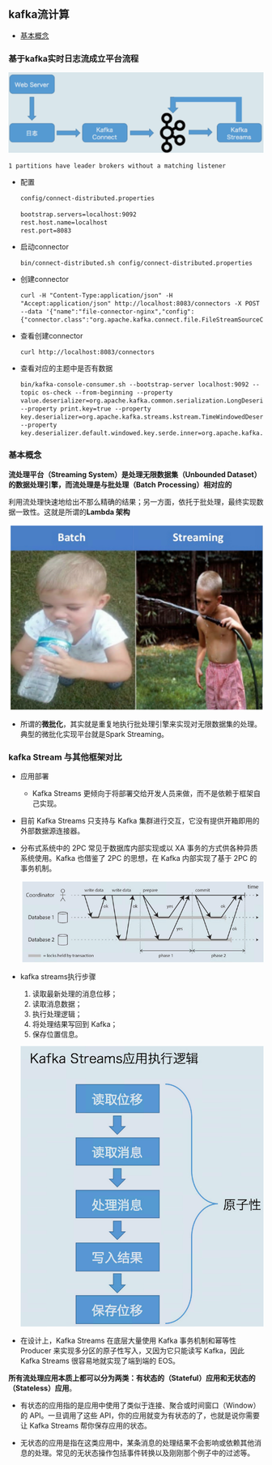 ## kafka流计算
- [基本概念](https://juejin.im/entry/59bf56ebf265da065d2b63fa)



### 基于kafka实时日志流成立平台流程

<img src="assets/image-20201107202242928.png" alt="image-20201107202242928" style="zoom:150%;" />

```
1 partitions have leader brokers without a matching listener
```

- 配置

  ```
  config/connect-distributed.properties
  
  bootstrap.servers=localhost:9092
  rest.host.name=localhost
  rest.port=8083
  ```

- 启动connector

  ```shell
  bin/connect-distributed.sh config/connect-distributed.properties
  ```

- 创建connector

  ```
  curl -H "Content-Type:application/json" -H "Accept:application/json" http://localhost:8083/connectors -X POST --data '{"name":"file-connector-nginx","config":{"connector.class":"org.apache.kafka.connect.file.FileStreamSourceConnector","file":"/usr/local/openresty/nginx/logs","tasks.max":"1","topic":"access_log"}}'
  ```

- 查看创建connector

  ```
  curl http://localhost:8083/connectors
  ```

- 查看对应的主题中是否有数据

  ```
  bin/kafka-console-consumer.sh --bootstrap-server localhost:9092 --topic os-check --from-beginning --property value.deserializer=org.apache.kafka.common.serialization.LongDeserializer --property print.key=true --property key.deserializer=org.apache.kafka.streams.kstream.TimeWindowedDeserializer --property key.deserializer.default.windowed.key.serde.inner=org.apache.kafka.common.serialization.Serdes\$StringSerde
  ```


### 基本概念

**流处理平台（Streaming System）是处理无限数据集（Unbounded Dataset）的数据处理引擎，而流处理是与批处理（Batch Processing）相对应的**

利用流处理快速地给出不那么精确的结果；另一方面，依托于批处理，最终实现数据一致性。这就是所谓的**Lambda 架构**

<img src="assets/image-20201110234432821.png" alt="image-20201110234432821" style="zoom:150%;" />

- 所谓的**微批化**，其实就是重复地执行批处理引擎来实现对无限数据集的处理。典型的微批化实现平台就是Spark Streaming。



### kafka Stream 与其他框架对比

- 应用部署
  - Kafka Streams 更倾向于将部署交给开发人员来做，而不是依赖于框架自己实现。

- 目前 Kafka Streams 只支持与 Kafka 集群进行交互，它没有提供开箱即用的外部数据源连接器。

- 分布式系统中的 2PC 常见于数据库内部实现或以 XA 事务的方式供各种异质系统使用。Kafka 也借鉴了 2PC 的思想，在 Kafka 内部实现了基于 2PC 的事务机制。

  <img src="assets/image-20201111233021880.png" alt="image-20201111233021880" style="zoom:150%;" />

- kafka streams执行步骤

  1. 读取最新处理的消息位移；
  2. 读取消息数据；
  3. 执行处理逻辑；
  4. 将处理结果写回到 Kafka；
  5. 保存位置信息。

  ![image-20201111233138097](assets/image-20201111233138097.png)

- 在设计上，Kafka Streams 在底层大量使用 Kafka 事务机制和幂等性 Producer 来实现多分区的原子性写入，又因为它只能读写 Kafka，因此 Kafka Streams 很容易地就实现了端到端的 EOS。

**所有流处理应用本质上都可以分为两类：有状态的（Stateful）应用和无状态的（Stateless）应用**。

- 有状态的应用指的是应用中使用了类似于连接、聚合或时间窗口（Window）的 API。一旦调用了这些 API，你的应用就变为有状态的了，也就是说你需要让 Kafka Streams 帮你保存应用的状态。

- 无状态的应用是指在这类应用中，某条消息的处理结果不会影响或依赖其他消息的处理。常见的无状态操作包括事件转换以及刚刚那个例子中的过滤等。

